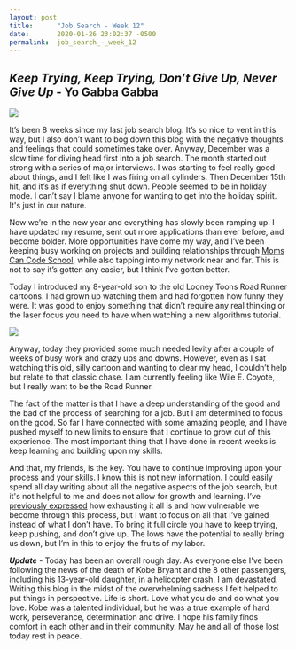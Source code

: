 ```yaml
---
layout: post
title:      "Job Search - Week 12"
date:       2020-01-26 23:02:37 -0500
permalink:  job_search_-_week_12
---
```


## *Keep Trying, Keep Trying, Don’t Give Up, Never Give Up* - Yo Gabba Gabba

![](https://i.imgur.com/GbrVDWY.jpg)

It’s been 8 weeks since my last job search blog.  It’s so nice to vent in this way, but I also don’t want to bog down this blog with the negative thoughts and feelings that could sometimes take over.  Anyway, December was a slow time for diving head first into a job search.  The month started out strong with a series of major interviews.  I was starting to feel really good about things, and I felt like I was firing on all cylinders.  Then December 15th hit, and it’s as if everything shut down.  People seemed to be in holiday mode.  I can’t say I blame anyone for wanting to get into the holiday spirit.  It's just in our nature. 

Now we’re in the new year and everything has slowly been ramping up.  I have updated my resume, sent out more applications than ever before, and become bolder.  More opportunities have come my way, and I’ve been keeping busy working on projects and building relationships through [Moms Can Code School](https://www.momscan.co/), while also tapping into my network near and far.  This is not to say it’s gotten any easier, but I think I’ve gotten better.

Today I introduced my 8-year-old son to the old Looney Toons Road Runner cartoons.  I had grown up watching them and had forgotten how funny they were.  It was good to enjoy something that didn’t require any real thinking or the laser focus you need to have when watching a new algorithms tutorial.

![](https://i.imgur.com/SoKv9wH.gif)

Anyway, today they provided some much needed levity after a couple of weeks of busy work and crazy ups and downs. However, even as I sat watching this old, silly cartoon and wanting to clear my head, I couldn’t help but relate to that classic chase.  I am currently feeling like Wile E. Coyote, but I really want to be the Road Runner.

[](https://i.imgur.com/DNtQeoe.gif)

The fact of the matter is that I have a deep understanding of the good and the bad of the process of searching for a job.  But I am determined to focus on the good.  So far I have connected with some amazing people, and I have pushed myself to new limits to ensure that I continue to grow out of this experience.  The most important thing that I have done in recent weeks is keep learning and building upon my skills.

And that, my friends, is the key.  You have to continue improving upon your process and your skills.  I know this is not new information.  I could easily spend all day writing about all the negative aspects of the job search, but it's not helpful to me and does not allow for growth and learning.  I’ve [previously expressed](http://yescano.com/job_search_-_week_4_learning_to_not_let_rejection_get_me_down) how exhausting it all is and how vulnerable we become through this process, but I want to focus on all that I’ve gained instead of what I don’t have.  To bring it full circle you have to keep trying, keep pushing, and don’t give up.  The lows have the potential to really bring us down, but I’m in this to enjoy the fruits of my labor.


***Update*** - Today has been an overall rough day.  As everyone else I've been following the news of the death of Kobe Bryant and the 8 other passengers, including his 13-year-old daughter, in a helicopter crash.  I am devastated.  Writing this blog in the midst of the overwhelming sadness I felt helped to put things in perspective.  Life is short.  Love what you do and do what you love.  Kobe was a talented individual, but he was a true example of hard work, perseverance, determination and drive.  I hope his family finds comfort in each other and in their community.  May he and all of those lost today rest in peace.
